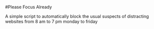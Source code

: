 #Please Focus Already

A simple script to automatically block the usual suspects of distracting websites from 8 am to 7 pm monday to friday
